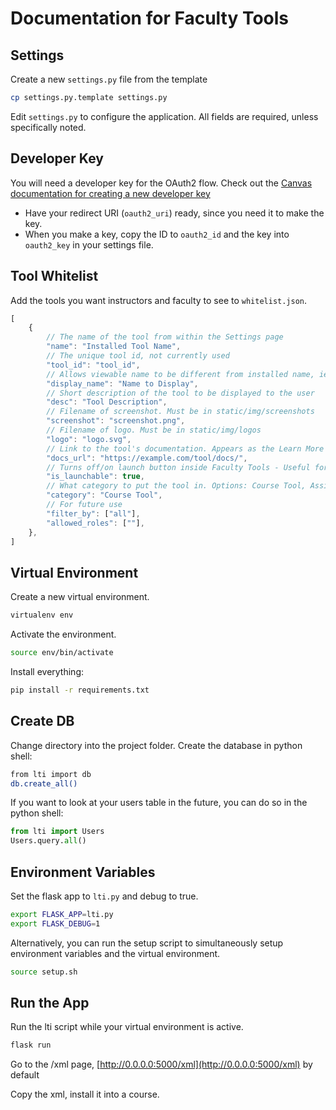 # Documentation for Faculty Tools

## Settings

Create a new `settings.py` file from the template

```sh
cp settings.py.template settings.py
```

Edit `settings.py` to configure the application. All fields are required,
unless specifically noted.

## Developer Key

You will need a developer key for the OAuth2 flow. Check out the [Canvas
documentation for creating a new developer key](https://community.canvaslms.com/docs/DOC-12657-4214441833)

- Have your redirect URI (`oauth2_uri`) ready, since you need it to make
  the key.
- When you make a key, copy the ID to `oauth2_id` and the key into `oauth2_key`
  in your settings file.

## Tool Whitelist

Add the tools you want instructors and faculty to see to `whitelist.json`.

```js
[
    {
        // The name of the tool from within the Settings page
        "name": "Installed Tool Name",
        // The unique tool id, not currently used
        "tool_id": "tool_id",
        // Allows viewable name to be different from installed name, ie: Attendance vs. RollCall
        "display_name": "Name to Display",
        // Short description of the tool to be displayed to the user
        "desc": "Tool Description",
        // Filename of screenshot. Must be in static/img/screenshots
        "screenshot": "screenshot.png",
        // Filename of logo. Must be in static/img/logos
        "logo": "logo.svg",
        // Link to the tool's documentation. Appears as the Learn More button
        "docs_url": "https://example.com/tool/docs/",
        // Turns off/on launch button inside Faculty Tools - Useful for docs
        "is_launchable": true,
        // What category to put the tool in. Options: Course Tool, Assignment Editor, Rich Content Editor
        "category": "Course Tool",
        // For future use
        "filter_by": ["all"],
        "allowed_roles": [""],
    },
]
```

## Virtual Environment

Create a new virtual environment.

```sh
virtualenv env
```

Activate the environment.

```sh
source env/bin/activate
```

Install everything:

```sh
pip install -r requirements.txt
```

## Create DB

Change directory into the project folder. Create the database in python shell:

```sh
from lti import db
db.create_all()
```

If you want to look at your users table in the future, you can do so in the
python shell:

```python
from lti import Users
Users.query.all()
```

## Environment Variables

Set the flask app to `lti.py` and debug to true.

```sh
export FLASK_APP=lti.py
export FLASK_DEBUG=1
```

Alternatively, you can run the setup script to simultaneously setup environment
variables and the virtual environment.

```sh
source setup.sh
```

## Run the App

Run the lti script while your virtual environment is active.

```sh
flask run
```

Go to the /xml page, [http://0.0.0.0:5000/xml](http://0.0.0.0:5000/xml) by default

Copy the xml, install it into a course.
